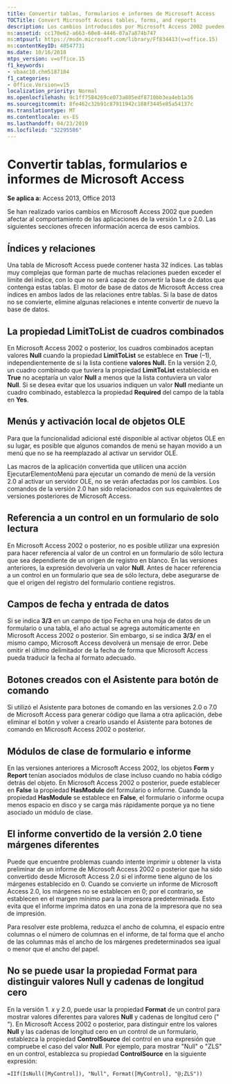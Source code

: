 ```yaml
---
title: Convertir tablas, formularios e informes de Microsoft Access
TOCTitle: Convert Microsoft Access tables, forms, and reports
description: Los cambios introducidos por Microsoft Access 2002 pueden afectar al comportamiento de las aplicaciones de la versión 1.x o 2.0.
ms:assetid: cc170e62-a663-60e8-4446-07a7a874b747
ms:mtpsurl: https://msdn.microsoft.com/library/Ff834413(v=office.15)
ms:contentKeyID: 48547731
ms.date: 10/16/2018
mtps_version: v=office.15
f1_keywords:
- vbaac10.chm5187104
f1_categories:
- Office.Version=v15
localization_priority: Normal
ms.openlocfilehash: 9c1ff7584269ce073a805edf8710bb3ea4eb1a36
ms.sourcegitcommit: 8fe462c32b91c87911942c188f3445e85a54137c
ms.translationtype: MT
ms.contentlocale: es-ES
ms.lasthandoff: 04/23/2019
ms.locfileid: "32295586"
---
```

# <a name="convert-microsoft-access-tables-forms-and-reports"></a>Convertir tablas, formularios e informes de Microsoft Access

**Se aplica a:** Access 2013, Office 2013

Se han realizado varios cambios en Microsoft Access 2002 que pueden afectar al comportamiento de las aplicaciones de la versión 1.*x* o 2.0. Las siguientes secciones ofrecen información acerca de esos cambios.

## <a name="indexes-and-relationships"></a>Índices y relaciones

Una tabla de Microsoft Access puede contener hasta 32 índices. Las tablas muy complejas que forman parte de muchas relaciones pueden exceder el límite del índice, con lo que no será capaz de convertir la base de datos que contenga estas tablas. El motor de base de datos de Microsoft Access crea índices en ambos lados de las relaciones entre tablas. Si la base de datos no se convierte, elimine algunas relaciones e intente convertir de nuevo la base de datos.

## <a name="the-limittolist-property-of-combo-boxes"></a>La propiedad LimitToList de cuadros combinados

En Microsoft Access 2002 o posterior, los cuadros combinados aceptan valores **Null** cuando la propiedad **LimitToList** se establece en **True** (–1), independientemente de si la lista contiene **valores Null.** En la versión 2.0, un cuadro combinado que tuviera la propiedad **LimitToList** establecida en **True** no aceptaría un valor **Null** a menos que la lista contuviera un valor **Null**. Si se desea evitar que los usuarios indiquen un valor **Null** mediante un cuadro combinado, establezca la propiedad **Required** del campo de la tabla en **Yes**.

## <a name="menus-and-in-place-activation-of-ole-objects"></a>Menús y activación local de objetos OLE

Para que la funcionalidad adicional esté disponible al activar objetos OLE en su lugar, es posible que algunos comandos de menú se hayan movido a un menú que no se ha reemplazado al activar un servidor OLE.

Las macros de la aplicación convertida que utilicen una acción EjecutarElementoMenú para ejecutar un comando de menú de la versión 2.0 al activar un servidor OLE, no se verán afectadas por los cambios. Los comandos de la versión 2.0 han sido relacionados con sus equivalentes de versiones posteriores de Microsoft Access.

## <a name="referencing-a-control-on-a-read-only-form"></a>Referencia a un control en un formulario de solo lectura

En Microsoft Access 2002 o posterior, no es posible utilizar una expresión para hacer referencia al valor de un control en un formulario de sólo lectura que sea dependiente de un origen de registro en blanco. En las versiones anteriores, la expresión devolvería un valor **Null**. Antes de hacer referencia a un control en un formulario que sea de sólo lectura, debe asegurarse de que el origen del registro del formulario contiene registros.

## <a name="date-fields-and-data-entry"></a>Campos de fecha y entrada de datos

Si se indica **3/3** en un campo de tipo Fecha en una hoja de datos de un formulario o una tabla, el año actual se agrega automáticamente en Microsoft Access 2002 o posterior. Sin embargo, si se indica **3/3/** en el mismo campo, Microsoft Access devolverá un mensaje de error. Debe omitir el último delimitador de la fecha de forma que Microsoft Access pueda traducir la fecha al formato adecuado.

## <a name="buttons-created-with-the-command-button-wizard"></a>Botones creados con el Asistente para botón de comando

Si utilizó el Asistente para botones de comando en las versiones 2.0 o 7.0 de Microsoft Access para generar código que llama a otra aplicación, debe eliminar el botón y volver a crearlo usando el Asistente para botones de comando en Microsoft Access 2002 o posterior.

## <a name="form-and-report-class-modules"></a>Módulos de clase de formulario e informe

En las versiones anteriores a Microsoft Access 2002, los objetos **Form** y **Report** tenían asociados módulos de clase incluso cuando no había código detrás del objeto. En Microsoft Access 2002 o posterior, puede establecer en **False** la propiedad **HasModule** del formulario o informe. Cuando la propiedad **HasModule** se establece en **False**, el formulario o informe ocupa menos espacio en disco y se carga más rápidamente porque ya no tiene asociado un módulo de clase.

## <a name="converted-version-20-report-has-different-margins"></a>El informe convertido de la versión 2.0 tiene márgenes diferentes

Puede que encuentre problemas cuando intente imprimir u obtener la vista preliminar de un informe de Microsoft Access 2002 o posterior que ha sido convertido desde Microsoft Access 2.0 si el informe tiene alguno de los márgenes establecido en 0. Cuando se convierte un informe de Microsoft Access 2.0, los márgenes no se establecen en 0; por el contrario, se establecen en el margen mínimo para la impresora predeterminada. Esto evita que el informe imprima datos en una zona de la impresora que no sea de impresión.

Para resolver este problema, reduzca el ancho de columna, el espacio entre columnas o el número de columnas en el informe, de tal forma que el ancho de las columnas más el ancho de los márgenes predeterminados sea igual o menor que el ancho del papel.

## <a name="cant-use-the-format-property-to-distinguish-null-values-and-zero-length-strings"></a>No se puede usar la propiedad Format para distinguir valores Null y cadenas de longitud cero

En la versión 1. *x* y 2.0, puede usar la propiedad **Format** de un control para mostrar valores diferentes para valores **Null** y cadenas de longitud cero (" "). En Microsoft Access 2002 o posterior, para distinguir entre los valores **Null** y las cadenas de longitud cero en un control de un formulario, establezca la propiedad **ControlSource** del control en una expresión que compruebe el caso del valor **Null**. Por ejemplo, para mostrar "Null" o "ZLS" en un control, establezca su propiedad **ControlSource** en la siguiente expresión:

`=IIf(IsNull([MyControl]), "Null", Format([MyControl], "@;ZLS"))`

